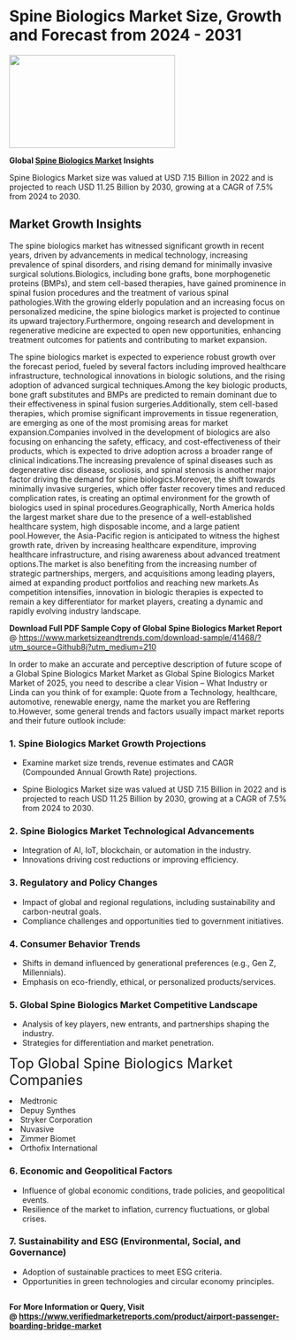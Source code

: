 <H1>Spine Biologics Market Size, Growth and Forecast from 2024 - 2031</H1><img class="aligncenter size-medium wp-image-584254" src="https://thirdeyenews.in/wp-content/uploads/2024/09/Global-Market-Research-300x168.jpeg" alt="" width="300" height="168" /><p><strong>Global&nbsp;<a href="https://www.marketsizeandtrends.com/download-sample/41468/?utm_source=Github8j?utm_medium=210">Spine Biologics Market</a> Insights</strong></p><p>Spine Biologics Market size was valued at USD 7.15 Billion in 2022 and is projected to reach USD 11.25 Billion by 2030, growing at a CAGR of 7.5% from 2024 to 2030.</p><p><h2>Market Growth Insights</h2> <p>The spine biologics market has witnessed significant growth in recent years, driven by advancements in medical technology, increasing prevalence of spinal disorders, and rising demand for minimally invasive surgical solutions.Biologics, including bone grafts, bone morphogenetic proteins (BMPs), and stem cell-based therapies, have gained prominence in spinal fusion procedures and the treatment of various spinal pathologies.With the growing elderly population and an increasing focus on personalized medicine, the spine biologics market is projected to continue its upward trajectory.Furthermore, ongoing research and development in regenerative medicine are expected to open new opportunities, enhancing treatment outcomes for patients and contributing to market expansion.</p> <p>The spine biologics market is expected to experience robust growth over the forecast period, fueled by several factors including improved healthcare infrastructure, technological innovations in biologic solutions, and the rising adoption of advanced surgical techniques.Among the key biologic products, bone graft substitutes and BMPs are predicted to remain dominant due to their effectiveness in spinal fusion surgeries.Additionally, stem cell-based therapies, which promise significant improvements in tissue regeneration, are emerging as one of the most promising areas for market expansion.Companies involved in the development of biologics are also focusing on enhancing the safety, efficacy, and cost-effectiveness of their products, which is expected to drive adoption across a broader range of clinical indications.The increasing prevalence of spinal diseases such as degenerative disc disease, scoliosis, and spinal stenosis is another major factor driving the demand for spine biologics.Moreover, the shift towards minimally invasive surgeries, which offer faster recovery times and reduced complication rates, is creating an optimal environment for the growth of biologics used in spinal procedures.Geographically, North America holds the largest market share due to the presence of a well-established healthcare system, high disposable income, and a large patient pool.However, the Asia-Pacific region is anticipated to witness the highest growth rate, driven by increasing healthcare expenditure, improving healthcare infrastructure, and rising awareness about advanced treatment options.The market is also benefiting from the increasing number of strategic partnerships, mergers, and acquisitions among leading players, aimed at expanding product portfolios and reaching new markets.As competition intensifies, innovation in biologic therapies is expected to remain a key differentiator for market players, creating a dynamic and rapidly evolving industry landscape.<p><span class=""><strong>Download Full PDF Sample Copy of Global Spine Biologics Market Report</strong> @ <a href="https://www.marketsizeandtrends.com/download-sample/41468/?utm_source=Github8j?utm_medium=210" target="_blank">https://www.marketsizeandtrends.com/download-sample/41468/?utm_source=Github8j?utm_medium=210</a></span></p><p>In order to make an accurate and perceptive description of future scope of a Global&nbsp;Spine Biologics Market Market as Global&nbsp;Spine Biologics Market Market of 2025, you need to describe a clear Vision &ndash; What Industry or Linda can you think of for example: Quote from a Technology, healthcare, automotive, renewable energy, name the market you are Reffering to.However, some general trends and factors usually impact market reports and their future outlook include:</p><h3>1.&nbsp;<strong>Spine Biologics Market Growth Projections</strong></h3><ul><li>Examine market size trends, revenue estimates and CAGR (Compounded Annual Growth Rate) projections.</li><li><p>Spine Biologics Market size was valued at USD 7.15 Billion in 2022 and is projected to reach USD 11.25 Billion by 2030, growing at a CAGR of 7.5% from 2024 to 2030.</p></li></ul><h3>2.&nbsp;<strong>Spine Biologics Market Technological Advancements</strong></h3><ul><li>Integration of AI, IoT, blockchain, or automation in the industry.</li><li>Innovations driving cost reductions or improving efficiency.</li></ul><h3>3.&nbsp;<strong>Regulatory and Policy Changes</strong></h3><ul><li>Impact of global and regional regulations, including sustainability and carbon-neutral goals.</li><li>Compliance challenges and opportunities tied to government initiatives.</li></ul><h3>4.&nbsp;<strong>Consumer Behavior Trends</strong></h3><ul><li>Shifts in demand influenced by generational preferences (e.g., Gen Z, Millennials).</li><li>Emphasis on eco-friendly, ethical, or personalized products/services.</li></ul><h3>5.&nbsp;<strong>Global Spine Biologics Market Competitive Landscape</strong></h3><ul><li>Analysis of key players, new entrants, and partnerships shaping the industry.</li><li>Strategies for differentiation and market penetration.</li></ul><p data-pm-slice="1 1 []"><span style="color: inherit; font-family: inherit; font-size: 25px;">Top Global Spine Biologics Market Companies</span></p><div class="" data-test-id=""><p><li>Medtronic</li><li> Depuy Synthes</li><li> Stryker Corporation</li><li> Nuvasive</li><li> Zimmer Biomet</li><li> Orthofix International</li></p></div><h3>6.&nbsp;<strong>Economic and Geopolitical Factors</strong></h3><ul><li>Influence of global economic conditions, trade policies, and geopolitical events.</li><li>Resilience of the market to inflation, currency fluctuations, or global crises.</li></ul><h3>7.&nbsp;<strong>Sustainability and ESG (Environmental, Social, and Governance)</strong></h3><ul><li>Adoption of sustainable practices to meet ESG criteria.</li><li>Opportunities in green technologies and circular economy principles.</li></ul><h2><strong style="font-size: 14px;">For More Information or Query, Visit @&nbsp;</strong><a style="background-color: #ffffff; font-size: 14px;" href="https://www.marketsizeandtrends.com/report/spine-biologics-market/" target="_blank">https://www.verifiedmarketreports.com/product/airport-passenger-boarding-bridge-market</a></h2>